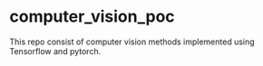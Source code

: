 # computer_vision_poc
This repo consist of computer vision methods implemented using Tensorflow and pytorch.
